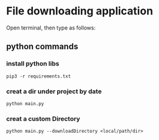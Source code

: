 # File downloading application

Open terminal, then type as follows: 
## python commands
### install python libs

`pip3 -r requirements.txt` 

### creat a dir under project by date
`python main.py`

### creat a custom Directory
`python main.py --downloadDirectory <local/path/dir>`
